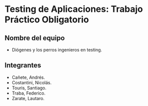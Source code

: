 # Testing de Aplicaciones: Trabajo Práctico Obligatorio

## Nombre del equipo
- Diógenes y los perros ingenieros en testing.

## Integrantes
- Cañete, Andrés.
- Costantini, Nicolás.
- Touris, Santiago. 
- Traba, Federico.
- Zarate, Lautaro.
